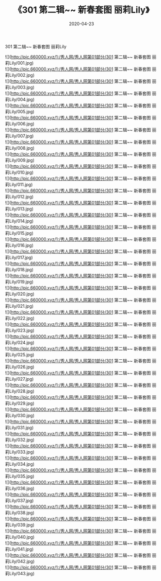 ﻿---
layout: post
title:  《301 第二辑~~ 新春套图 丽莉Lily》
date:   2020-04-23
img: http://pic.660000.xyz/1:/秀人网/秀人网第01部分/301 第二辑~~ 新春套图 丽莉Lily/000.jpg
categories: [美女, 清纯, 唯美]
---

301 第二辑~~ 新春套图 丽莉Lily

  ![](http://pic.660000.xyz/1:/秀人网/秀人网第01部分/301 第二辑~~ 新春套图 丽莉Lily/001.jpg) <br> ![](http://pic.660000.xyz/1:/秀人网/秀人网第01部分/301 第二辑~~ 新春套图 丽莉Lily/002.jpg) <br> ![](http://pic.660000.xyz/1:/秀人网/秀人网第01部分/301 第二辑~~ 新春套图 丽莉Lily/003.jpg) <br> ![](http://pic.660000.xyz/1:/秀人网/秀人网第01部分/301 第二辑~~ 新春套图 丽莉Lily/004.jpg) <br> ![](http://pic.660000.xyz/1:/秀人网/秀人网第01部分/301 第二辑~~ 新春套图 丽莉Lily/005.jpg) <br> ![](http://pic.660000.xyz/1:/秀人网/秀人网第01部分/301 第二辑~~ 新春套图 丽莉Lily/006.jpg) <br> ![](http://pic.660000.xyz/1:/秀人网/秀人网第01部分/301 第二辑~~ 新春套图 丽莉Lily/007.jpg) <br> ![](http://pic.660000.xyz/1:/秀人网/秀人网第01部分/301 第二辑~~ 新春套图 丽莉Lily/008.jpg) <br> ![](http://pic.660000.xyz/1:/秀人网/秀人网第01部分/301 第二辑~~ 新春套图 丽莉Lily/009.jpg) <br> ![](http://pic.660000.xyz/1:/秀人网/秀人网第01部分/301 第二辑~~ 新春套图 丽莉Lily/010.jpg) <br> ![](http://pic.660000.xyz/1:/秀人网/秀人网第01部分/301 第二辑~~ 新春套图 丽莉Lily/011.jpg) <br> ![](http://pic.660000.xyz/1:/秀人网/秀人网第01部分/301 第二辑~~ 新春套图 丽莉Lily/012.jpg) <br> ![](http://pic.660000.xyz/1:/秀人网/秀人网第01部分/301 第二辑~~ 新春套图 丽莉Lily/013.jpg) <br> ![](http://pic.660000.xyz/1:/秀人网/秀人网第01部分/301 第二辑~~ 新春套图 丽莉Lily/014.jpg) <br> ![](http://pic.660000.xyz/1:/秀人网/秀人网第01部分/301 第二辑~~ 新春套图 丽莉Lily/015.jpg) <br> ![](http://pic.660000.xyz/1:/秀人网/秀人网第01部分/301 第二辑~~ 新春套图 丽莉Lily/016.jpg) <br> ![](http://pic.660000.xyz/1:/秀人网/秀人网第01部分/301 第二辑~~ 新春套图 丽莉Lily/017.jpg) <br> ![](http://pic.660000.xyz/1:/秀人网/秀人网第01部分/301 第二辑~~ 新春套图 丽莉Lily/018.jpg) <br> ![](http://pic.660000.xyz/1:/秀人网/秀人网第01部分/301 第二辑~~ 新春套图 丽莉Lily/019.jpg) <br> ![](http://pic.660000.xyz/1:/秀人网/秀人网第01部分/301 第二辑~~ 新春套图 丽莉Lily/020.jpg) <br> ![](http://pic.660000.xyz/1:/秀人网/秀人网第01部分/301 第二辑~~ 新春套图 丽莉Lily/021.jpg) <br> ![](http://pic.660000.xyz/1:/秀人网/秀人网第01部分/301 第二辑~~ 新春套图 丽莉Lily/022.jpg) <br> ![](http://pic.660000.xyz/1:/秀人网/秀人网第01部分/301 第二辑~~ 新春套图 丽莉Lily/023.jpg) <br> ![](http://pic.660000.xyz/1:/秀人网/秀人网第01部分/301 第二辑~~ 新春套图 丽莉Lily/024.jpg) <br> ![](http://pic.660000.xyz/1:/秀人网/秀人网第01部分/301 第二辑~~ 新春套图 丽莉Lily/025.jpg) <br> ![](http://pic.660000.xyz/1:/秀人网/秀人网第01部分/301 第二辑~~ 新春套图 丽莉Lily/026.jpg) <br> ![](http://pic.660000.xyz/1:/秀人网/秀人网第01部分/301 第二辑~~ 新春套图 丽莉Lily/027.jpg) <br> ![](http://pic.660000.xyz/1:/秀人网/秀人网第01部分/301 第二辑~~ 新春套图 丽莉Lily/028.jpg) <br> ![](http://pic.660000.xyz/1:/秀人网/秀人网第01部分/301 第二辑~~ 新春套图 丽莉Lily/029.jpg) <br> ![](http://pic.660000.xyz/1:/秀人网/秀人网第01部分/301 第二辑~~ 新春套图 丽莉Lily/030.jpg) <br> ![](http://pic.660000.xyz/1:/秀人网/秀人网第01部分/301 第二辑~~ 新春套图 丽莉Lily/031.jpg) <br> ![](http://pic.660000.xyz/1:/秀人网/秀人网第01部分/301 第二辑~~ 新春套图 丽莉Lily/032.jpg) <br> ![](http://pic.660000.xyz/1:/秀人网/秀人网第01部分/301 第二辑~~ 新春套图 丽莉Lily/033.jpg) <br> ![](http://pic.660000.xyz/1:/秀人网/秀人网第01部分/301 第二辑~~ 新春套图 丽莉Lily/034.jpg) <br> ![](http://pic.660000.xyz/1:/秀人网/秀人网第01部分/301 第二辑~~ 新春套图 丽莉Lily/035.jpg) <br> ![](http://pic.660000.xyz/1:/秀人网/秀人网第01部分/301 第二辑~~ 新春套图 丽莉Lily/036.jpg) <br> ![](http://pic.660000.xyz/1:/秀人网/秀人网第01部分/301 第二辑~~ 新春套图 丽莉Lily/037.jpg) <br> ![](http://pic.660000.xyz/1:/秀人网/秀人网第01部分/301 第二辑~~ 新春套图 丽莉Lily/038.jpg) <br> ![](http://pic.660000.xyz/1:/秀人网/秀人网第01部分/301 第二辑~~ 新春套图 丽莉Lily/039.jpg) <br> ![](http://pic.660000.xyz/1:/秀人网/秀人网第01部分/301 第二辑~~ 新春套图 丽莉Lily/040.jpg) <br> ![](http://pic.660000.xyz/1:/秀人网/秀人网第01部分/301 第二辑~~ 新春套图 丽莉Lily/041.jpg) <br> ![](http://pic.660000.xyz/1:/秀人网/秀人网第01部分/301 第二辑~~ 新春套图 丽莉Lily/042.jpg) <br> ![](http://pic.660000.xyz/1:/秀人网/秀人网第01部分/301 第二辑~~ 新春套图 丽莉Lily/043.jpg) <br>